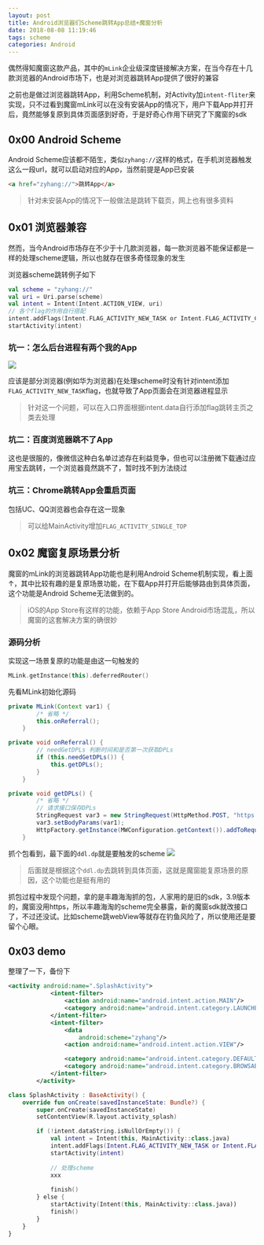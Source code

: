 ```yaml
---
layout: post
title: Android浏览器们Scheme跳转App总结+魔窗分析
date: 2018-08-08 11:19:46
tags: scheme
categories: Android
---
```


偶然得知魔窗这款产品，其中的`mLink`企业级深度链接解决方案，在当今存在十几款浏览器的Android市场下，也是对浏览器跳转App提供了很好的兼容

之前也是做过浏览器跳转App，利用Scheme机制，对Activity加`intent-fliter`来实现，只不过看到魔窗mLink可以在没有安装App的情况下，用户下载App并打开后，竟然能够复原到具体页面感到好奇，于是好奇心作用下研究了下魔窗的sdk

<!-- More -->

## 0x00 Android Scheme

Android Scheme应该都不陌生，类似`zyhang://`这样的格式，在手机浏览器触发这么一段url，就可以启动对应的App，当然前提是App已安装
``` html
<a href="zyhang://">跳转App</a>
```

> 针对未安装App的情况下一般做法是跳转下载页，网上也有很多资料

## 0x01 浏览器兼容

然而，当今Android市场存在不少于十几款浏览器，每一款浏览器不能保证都是一样的处理scheme逻辑，所以也就存在很多奇怪现象的发生

浏览器scheme跳转例子如下
``` kotlin
val scheme = "zyhang://"
val uri = Uri.parse(scheme)
val intent = Intent(Intent.ACTION_VIEW, uri)
// 各个flag的作用自行搭配
intent.addFlags(Intent.FLAG_ACTIVITY_NEW_TASK or Intent.FLAG_ACTIVITY_CLEAR_TOP)
startActivity(intent)
```

### 坑一：怎么后台进程有两个我的App
![](http://images.zyhang.com/18-8-9/37431538.jpg)

应该是部分浏览器(例如华为浏览器)在处理scheme时没有针对intent添加`FLAG_ACTIVITY_NEW_TASK`flag，也就导致了App页面会在浏览器进程显示

> 针对这一个问题，可以在入口界面根据intent.data自行添加flag跳转主页之类去处理

### 坑二：百度浏览器跳不了App

这也是很服的，像微信这种白名单过滤存在利益竞争，但也可以注册微下载通过应用宝去跳转，一个浏览器竟然跳不了，暂时找不到方法绕过

### 坑三：Chrome跳转App会重启页面

包括UC、QQ浏览器也会存在这一现象

> 可以给MainActivity增加`FLAG_ACTIVITY_SINGLE_TOP`

## 0x02 魔窗复原场景分析

魔窗的mLink的浏览器跳转App功能也是利用Android Scheme机制实现，看上面↑，其中比较有趣的是复原场景功能，在下载App并打开后能够路由到具体页面，这个功能是Android Scheme无法做到的。

> iOS的App Store有这样的功能，依赖于App Store
> Android市场混乱，所以魔窗的这套解决方案的确很妙

### 源码分析

实现这一场景复原的功能是由这一句触发的
``` kotlin
MLink.getInstance(this).deferredRouter()
```

先看MLink初始化源码
``` java
private MLink(Context var1) {
        /* 省略 */
        this.onReferral();
    }

private void onReferral() {
        // needGetDPLs 判断时间和是否第一次获取DPLs
        if (this.needGetDPLs()) {
            this.getDPLs();
        }
    }

private void getDPLs() {
        /* 省略 */
        // 请求接口保存DPLs
        StringRequest var3 = new StringRequest(HttpMethod.POST, "https://stats.mlinks.cc/dp/dpls/v2", new h(this));
        var3.setBodyParams(var1);
        HttpFactory.getInstance(MWConfiguration.getContext()).addToRequestQueue(var3);
    }
```

抓个包看到，最下面的`ddl.dp`就是要触发的scheme
![](http://images.zyhang.com/18-8-9/99925369.jpg)

> 后面就是根据这个`ddl.dp`去跳转到具体页面，这就是魔窗能复原场景的原因，这个功能也是挺有用的

抓包过程中发现个问题，拿的是丰趣海淘抓的包，人家用的是旧的sdk，3.9版本的，魔窗没用https，所以丰趣海淘的scheme完全暴露，新的魔窗sdk就改接口了，不过还没试。比如scheme跳webView等就存在钓鱼风险了，所以使用还是要留个心眼。

## 0x03 demo

整理了一下，备份下

``` xml
<activity android:name=".SplashActivity">
            <intent-filter>
                <action android:name="android.intent.action.MAIN"/>
                <category android:name="android.intent.category.LAUNCHER"/>
            </intent-filter>
            <intent-filter>
                <data
                    android:scheme="zyhang"/>
                <action android:name="android.intent.action.VIEW"/>

                <category android:name="android.intent.category.DEFAULT"/>
                <category android:name="android.intent.category.BROWSABLE"/>
            </intent-filter>
        </activity>
```

``` kotlin
class SplashActivity : BaseActivity() {
    override fun onCreate(savedInstanceState: Bundle?) {
        super.onCreate(savedInstanceState)
        setContentView(R.layout.activity_splash)

        if (!intent.dataString.isNullOrEmpty()) {
            val intent = Intent(this, MainActivity::class.java)
            intent.addFlags(Intent.FLAG_ACTIVITY_NEW_TASK or Intent.FLAG_ACTIVITY_CLEAR_TOP or Intent.FLAG_ACTIVITY_SINGLE_TOP)
            startActivity(intent)
            
            // 处理scheme
            xxx
            
            finish()
        } else {
            startActivity(Intent(this, MainActivity::class.java))
            finish()
        }
    }
}
```
